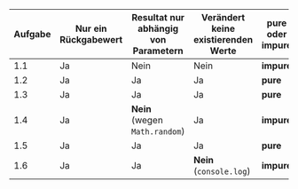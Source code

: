 | Aufgabe | Nur ein Rückgabewert | Resultat nur abhängig von Parametern | Verändert keine existierenden Werte | pure oder impure |
| ------- | -------------------- | ------------------------------------ | ----------------------------------- | ---------------- |
| 1.1     | Ja                   | Nein                                 | Nein                                | **impure**       |
| 1.2     | Ja                   | Ja                                   | Ja                                  | **pure**         |
| 1.3     | Ja                   | Ja                                   | Ja                                  | **pure**         |
| 1.4     | Ja                   | **Nein** (wegen `Math.random`)       | Ja                                  | **impure**       |
| 1.5     | Ja                   | Ja                                   | Ja                                  | **pure**         |
| 1.6     | Ja                   | Ja                                   | **Nein** (`console.log`)            | **impure**       |